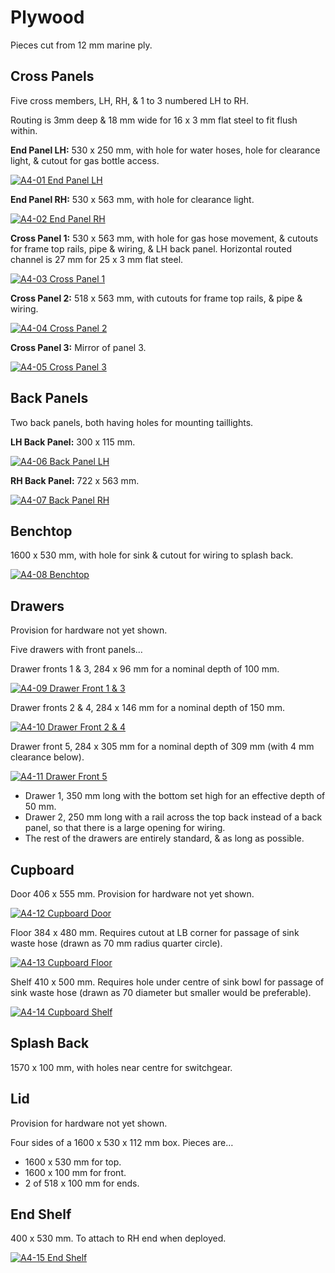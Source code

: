 # Plywood

Pieces cut from 12 mm marine ply.

## Cross Panels

Five cross members, LH, RH, & 1 to 3 numbered LH to RH.

Routing is 3mm deep & 18 mm wide for 16 x 3 mm flat steel to fit flush within.

**End Panel LH:** 530 x 250 mm, with hole for water hoses, hole for clearance light, & cutout for gas bottle access.

[![A4-01 End Panel LH](Plywood/A4-01-End-Panel-LH.png)](Plywood/A4-01-End-Panel-LH.pdf)

**End Panel RH:** 530 x 563 mm, with hole for clearance light.

[![A4-02 End Panel RH](Plywood/A4-02-End-Panel-RH.png)](Plywood/A4-02-End-Panel-RH.pdf)

**Cross Panel 1:** 530 x 563 mm, with hole for gas hose movement, & cutouts for frame top rails, pipe & wiring, & LH back panel. Horizontal routed channel is 27 mm for 25 x 3 mm flat steel.

[![A4-03 Cross Panel 1](Plywood/A4-03-Cross-Panel-1.png)](Plywood/A4-03-Cross-Panel-1.pdf)

**Cross Panel 2:** 518 x 563 mm, with cutouts for frame top rails, & pipe & wiring.

[![A4-04 Cross Panel 2](Plywood/A4-04-Cross-Panel-2.png)](Plywood/A4-04-Cross-Panel-2.pdf)

**Cross Panel 3:** Mirror of panel 3.

[![A4-05 Cross Panel 3](Plywood/A4-05-Cross-Panel-3.png)](Plywood/A4-05-Cross-Panel-3.pdf)

## Back Panels

Two back panels, both having holes for mounting taillights.

**LH Back Panel:** 300 x 115 mm.

[![A4-06 Back Panel LH](Plywood/A4-06-Back-Panel-LH.png)](Plywood/A4-06-Back-Panel-LH.pdf)

**RH Back Panel:** 722 x 563 mm.

[![A4-07 Back Panel RH](Plywood/A4-07-Back-Panel-RH.png)](Plywood/A4-07-Back-Panel-RH.pdf)

## Benchtop

1600 x 530 mm, with hole for sink & cutout for wiring to splash back.

[![A4-08 Benchtop](Plywood/A4-08-Benchtop.png)](Plywood/A4-08-Benchtop.pdf)

## Drawers

Provision for hardware not yet shown.

Five drawers with front panels…

Drawer fronts 1 & 3, 284 x 96 mm for a nominal depth of 100 mm.

[![A4-09 Drawer Front 1 & 3](Plywood/A4-09-Drawer-Front-1-3.png)](Plywood/A4-09-Drawer-Front-1-3.pdf)

Drawer fronts 2 & 4, 284 x 146 mm for a nominal depth of 150 mm.

[![A4-10 Drawer Front 2 & 4](Plywood/A4-10-Drawer-Front-2-4.png)](Plywood/A4-10-Drawer-Front-2-4.pdf)

Drawer front 5, 284 x 305 mm for a nominal depth of 309 mm (with 4 mm clearance below).

[![A4-11 Drawer Front 5](Plywood/A4-11-Drawer-Front-5.png)](Plywood/A4-11-Drawer-Front-5.pdf)

* Drawer 1, 350 mm long with the bottom set high for an effective depth of 50 mm.
* Drawer 2, 250 mm long with a rail across the top back instead of a back panel, so that there is a large opening for wiring.
* The rest of the drawers are entirely standard, & as long as possible.

## Cupboard

Door 406 x 555 mm. Provision for hardware not yet shown.

[![A4-12 Cupboard Door](Plywood/A4-12-Cupboard-Door.png)](Plywood/A4-12-Cupboard-Door.pdf)

Floor 384 x 480 mm. Requires cutout at LB corner for passage of sink waste hose (drawn as 70 mm radius quarter circle).

[![A4-13 Cupboard Floor](Plywood/A4-13-Cupboard-Floor.png)](Plywood/A4-13-Cupboard-Floor.pdf)

Shelf 410 x 500 mm. Requires hole under centre of sink bowl for passage of sink waste hose (drawn as 70 diameter but smaller would be preferable).

[![A4-14 Cupboard Shelf](Plywood/A4-14-Cupboard-Shelf.png)](Plywood/A4-14-Cupboard-Shelf.pdf)

## Splash Back

1570 x 100 mm, with holes near centre for switchgear.

## Lid

Provision for hardware not yet shown.

Four sides of a 1600 x 530 x 112 mm box.
Pieces are…

* 1600 x 530 mm for top.
* 1600 x 100 mm for front.
* 2 of 518 x 100 mm for ends.

## End Shelf

400 x 530 mm. To attach to RH end when deployed.

[![A4-15 End Shelf](Plywood/A4-15-End-Shelf.png)](Plywood/A4-15-End-Shelf.pdf)
